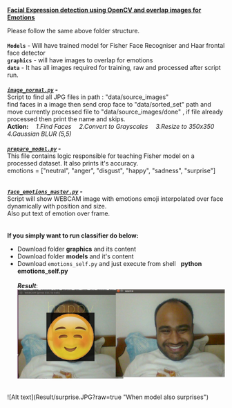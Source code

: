 <u>**Facial Expression detection using OpenCV and overlap images for Emotions**</u>

Please follow the same above folder structure.<br><br>
**`Models`** - Will have trained model for Fisher Face Recogniser and Haar frontal face detector<br>
**`graphics`** - will have images to overlap for emotions<br>
**`data`** - It has all images required for training, raw and processed after script run.
<br><br>
***<u>`image_normal.py`</u> -<br>***
Script to find all JPG files in path : "data/source_images"<br>
find faces in a image then send crop face to "data/sorted_set" path and move currently processed file to "data/source_images/done" , if file already processed then print the name and skips.<br>
<b>Action: </b><i>&ensp;&ensp;1.Find Faces	&ensp;&ensp;2.Convert to Grayscales		&ensp;&ensp;3.Resize to 350x350		&ensp;&ensp;4.Gaussian BLUR (5,5)</i>
<br><br>
***<u>`prepare_model.py`</u> -<br>***
This file contains logic responsible for teaching Fisher model on a processed dataset. It also prints it's accuracy.<br>
emotions = ["neutral", "anger", "disgust", "happy", "sadness", "surprise"]<br><br>

***<u>`face_emotions_master.py`</u> -<br>***
Script will show WEBCAM image with emotions emoji interpolated over face dynamically with position and size.<br>
Also put text of emotion over frame.<br>
<br><br>
__If you simply want to run classifier do below:__<br>
* Download folder __graphics__ and its content
* Download folder __models__ and it's content
* Download `emotions_self.py` and just execute from shell &nbsp;&nbsp;__python emotions_self.py__
<br><br>
***Result***:<br>
![Alt text](Result/happy.JPG?raw=true "When everyone smiling")
<br>
![Alt text](Result/surprise.JPG?raw=true "When model also surprises")
